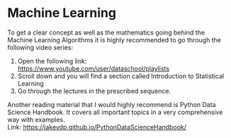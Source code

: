# Machine Learning

To get a clear concept as well as the mathematics going behind the Machine Learning Algorithms it is highly recommended to go through the following video series:
1. Open the following link: https://www.youtube.com/user/dataschool/playlists
2. Scroll down and you will find a section called Introduction to Statistical Learning
3. Go through the lectures in the prescribed sequence.

Another reading material that I would highly recommend is Python Data Science Handbook. It covers all important topics in a very comprehensive way with examples.<br>
Link: https://jakevdp.github.io/PythonDataScienceHandbook/
